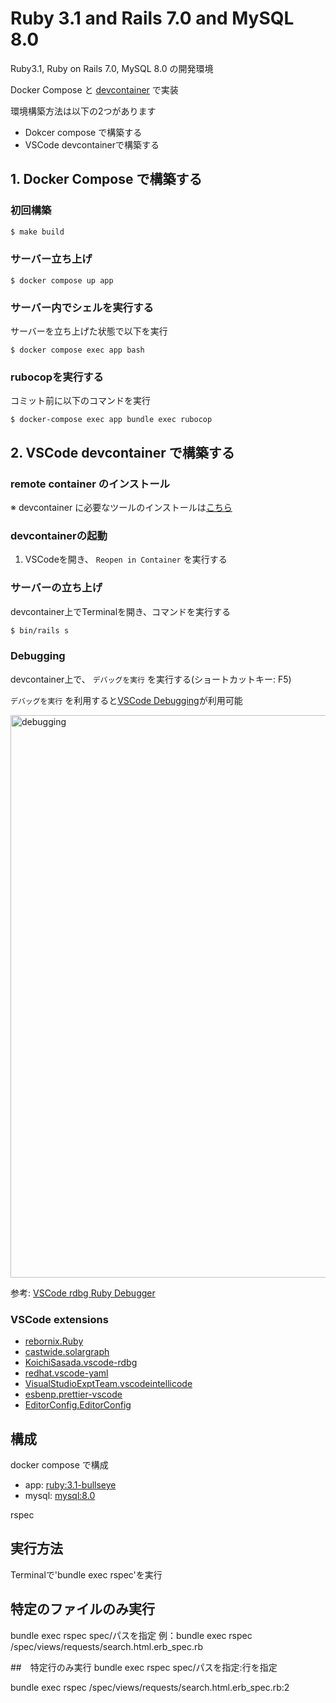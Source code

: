 # Ruby 3.1 and Rails 7.0 and MySQL 8.0

Ruby3.1, Ruby on Rails 7.0, MySQL 8.0 の開発環境

Docker Compose と [devcontainer](https://code.visualstudio.com/docs/remote/containers) で実装


環境構築方法は以下の2つがあります
- Dokcer compose で構築する
- VSCode devcontainerで構築する


## 1. Docker Compose で構築する

### 初回構築
```bash
$ make build
```

### サーバー立ち上げ
```
$ docker compose up app
```

### サーバー内でシェルを実行する
サーバーを立ち上げた状態で以下を実行
```
$ docker compose exec app bash
```

### rubocopを実行する
コミット前に以下のコマンドを実行
```
$ docker-compose exec app bundle exec rubocop
```

## 2. VSCode devcontainer で構築する

### remote container のインストール
※ devcontainer に必要なツールのインストールは[こちら](https://code.visualstudio.com/docs/remote/containers#_installation)


### devcontainerの起動

1. VSCodeを開き、 `Reopen in Container` を実行する

### サーバーの立ち上げ
devcontainer上でTerminalを開き、コマンドを実行する
```bash
$ bin/rails s
```

### Debugging
devcontainer上で、 `デバッグを実行` を実行する(ショートカットキー: F5)

`デバッグを実行` を利用すると[VSCode Debugging](https://code.visualstudio.com/docs/editor/debugging)が利用可能

<img width="900" alt="debugging" src="https://user-images.githubusercontent.com/1701108/189269013-1c9c8e8e-f6df-4cc1-b695-4fc9130d85a2.png">

参考: [VSCode rdbg Ruby Debugger](https://marketplace.visualstudio.com/items?itemName=KoichiSasada.vscode-rdbg)


### VSCode extensions

- [rebornix.Ruby](https://marketplace.visualstudio.com/items?itemName=rebornix.Ruby)
- [castwide.solargraph](https://marketplace.visualstudio.com/items?itemName=castwide.solargraph)
- [KoichiSasada.vscode-rdbg](https://marketplace.visualstudio.com/items?itemName=KoichiSasada.vscode-rdbg)
- [redhat.vscode-yaml](https://marketplace.visualstudio.com/items?itemName=redhat.vscode-yaml)
- [VisualStudioExptTeam.vscodeintellicode](https://marketplace.visualstudio.com/items?itemName=VisualStudioExptTeam.vscodeintellicode)
- [esbenp.prettier-vscode](https://marketplace.visualstudio.com/items?itemName=esbenp.prettier-vscode)
- [EditorConfig.EditorConfig](https://marketplace.visualstudio.com/items?itemName=EditorConfig.EditorConfig)

## 構成

docker compose で構成

- app: [ruby:3.1-bullseye](https://hub.docker.com/_/ruby)
- mysql: [mysql:8.0](https://hub.docker.com/_/mysql)

rspec

## 実行方法
Terminalで'bundle exec rspec'を実行

## 特定のファイルのみ実行
bundle exec  rspec spec/パスを指定
例：bundle exec  rspec /spec/views/requests/search.html.erb_spec.rb

##　特定行のみ実行
bundle exec  rspec spec/パスを指定:行を指定

bundle exec  rspec /spec/views/requests/search.html.erb_spec.rb:2